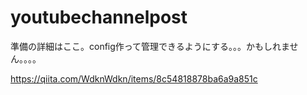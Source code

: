 # youtubechannelpost

準備の詳細はここ。config作って管理できるようにする。。。かもしれません。。。。

https://qiita.com/WdknWdkn/items/8c54818878ba6a9a851c
